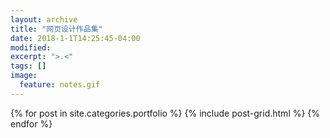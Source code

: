```yaml
---
layout: archive
title: "网页设计作品集"
date: 2018-1-1T14:25:45-04:00
modified:
excerpt: ">.<"
tags: []
image: 
  feature: notes.gif
---
```



<div class="tiles">
{% for post in site.categories.portfolio %}
  {% include post-grid.html %}
{% endfor %}
</div><!-- /.tiles 把所有categories 有 portfolio 的列出来-->